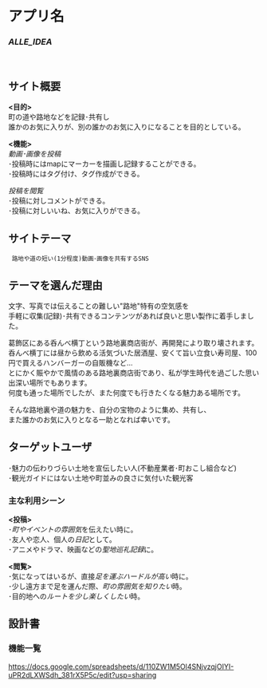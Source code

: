 # アプリ名
### ***ALLE_IDEA***
<br>

## サイト概要

**<目的>**<br>
  町の道や路地などを記録･共有し<br>
  誰かのお気に入りが、別の誰かのお気に入りになることを目的としている。

**<機能>**<br>
*動画･画像を投稿*<br>
  ･投稿時にはmapにマーカーを描画し記録することができる。<br>
  ･投稿時にはタグ付け、タグ作成ができる。<br>

*投稿を閲覧*<br>
  ･投稿に対しコメントができる。<br>
  ･投稿に対しいいね、お気に入りができる。<br>

## サイトテーマ
     路地や道の短い(1分程度)動画･画像を共有するSNS 

## テーマを選んだ理由
文字、写真では伝えることの難しい"路地"特有の空気感を<br>
手軽に収集(記録)･共有できるコンテンツがあれば良いと思い製作に着手しました。<br>

葛飾区にある呑んべ横丁という路地裏商店街が、再開発により取り壊されます。<br>
呑んべ横丁には昼から飲める活気づいた居酒屋、安くて旨い立食い寿司屋、100円で買えるハンバーガーの自販機など…<br>
とにかく賑やかで風情のある路地裏商店街であり、私が学生時代を過ごした思い出深い場所でもあります。<br>
何度も通った場所でしたが、また何度でも行きたくなる魅力ある場所です。<br>

そんな路地裏や道の魅力を、自分の宝物のように集め、共有し、<br>
また誰かのお気に入りとなる一助となれば幸いです。<br>

## ターゲットユーザ
  ･魅力の伝わりづらい土地を宣伝したい人(不動産業者･町おこし組合など)<br>
  ･観光ガイドにはない土地や町並みの良さに気付いた観光客<br>

### 主な利用シーン
**<投稿>**<br>
  ･*町やイベントの雰囲気*を伝えたい時に。<br>
  ･友人や恋人、個人の*日記*として。<br>
  ･アニメやドラマ、映画などの*聖地巡礼記録*に。<br>

**<閲覧>**<br>
  ･気になってはいるが、直接*足を運ぶハードルが高い*時に。<br>
  ･少し遠方まで足を運んだ際、*町の雰囲気を知りたい*時。<br>
  ･目的地への*ルートを少し楽しくしたい*時。<br>
## 設計書

### 機能一覧
<https://docs.google.com/spreadsheets/d/110ZW1M5Ol4SNjvzqjOIYI-uPR2dLXWSdh_381rX5P5c/edit?usp=sharing>


